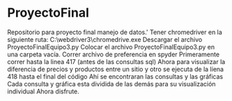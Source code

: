 # ProyectoFinal
Repositorio para proyecto final manejo de datos.'
Tener chromedriver en la siguiente ruta: C:\webdriver3\chromedrive.exe
Descargar el archivo ProyectoFinalEquipo3.py
Colocar el archivo ProyectoFinalEquipo3.py en una carpeta vacía.
Correr archivo de preferencia en spyder
Primeramente correr hasta la linea 417 (antes de las consultas sql)
Ahora para visualizar la diferencia de precios y  productos entre un sitio y otro se ejecuta de la líena 418 hasta el final del código
Ahí se encontraran las consultas y las gráficas
Cada consulta y gráfica esta dividida de las demás para su visualización individual
Ahora disfrute.
